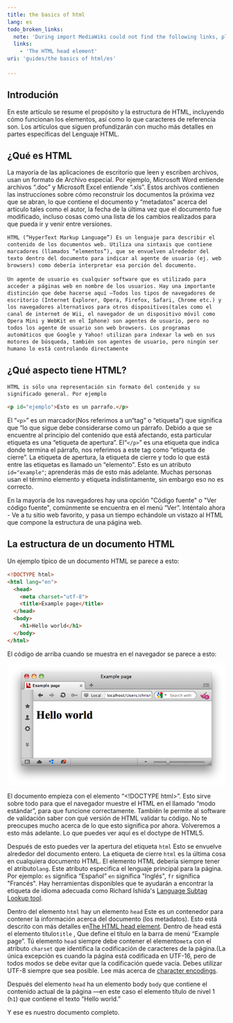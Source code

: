```yaml
---
title: the basics of html
lang: es
todo_broken_links:
  note: 'During import MediaWiki could not find the following links, please fix and adjust this list.'
  links:
    - 'The HTML head element'
uri: 'guides/the basics of html/es'

---
```

## Introdución

En este artículo se resume el propósito y la estructura de HTML, incluyendo cómo funcionan los elementos, así como lo que caracteres de referencia son. Los artículos que siguen profundizarán con mucho más detalles en partes específicas del Lenguaje HTML.

## ¿Qué es HTML

La mayoría de las aplicaciones de escritorio que leen y escriben archivos, usan un formato de Archivo especial. Por ejemplo, Microsoft Word entiende archivos “.doc” y Microsoft Excel entiende “.xls”. Estos archivos contienen las instrucciones sobre cómo reconstruir los documentos la próxima vez que se abran, lo que contiene el documento y “metadatos” acerca del artículo tales como el autor, la fecha de la última vez que el documento fue modificado, incluso cosas como una lista de los cambios realizados para que pueda ir y venir entre versiones.

    HTML (“HyperText Markup Language”) Es un lenguaje para describir el contenido de los documentos web. Utiliza una sintaxis que contiene marcadores (llamados “elementos”), que se envuelven alrededor del texto dentro del documento para indicar al agente de usuario (ej. web browsers) como debería interpretar esa porción del documento.

    Un agente de usuario es cualquier software que es utilizado para acceder a páginas web en nombre de los usuarios. Hay una importante distinción que debe hacerse aquí —Todos los tipos de navegadores de escritorio (Internet Explorer, Opera, Firefox, Safari, Chrome etc.) y los navegadores alternativos para otros dispositivos(tales como el canal de internet de Wii, el navegador de un dispositivo móvil como Opera Mini y WebKit en el Iphone) son agentes de usuario, pero no todos los agente de usuario son web browsers. Los programas automáticos que Google y Yahoo! utilizan para indexar la web en sus motores de búsqueda, también son agentes de usuario, pero ningún ser humano lo está controlando directamente

## ¿Qué aspecto tiene HTML?

    HTML is sólo una representación sin formato del contenido y su significado general. Por ejemplo

``` html
<p id="ejemplo">Esto es un parrafo.</p>
```

 El “`<p>`” es un marcador(Nos referimos a un“tag” o “etiqueta”) que significa que “lo que sigue debe considerarse como un párrafo. Debido a que se encuentre al principio del contenido que está afectando, esta particular etiqueta es una “etiqueta de apertura”. El“`</p>`” es una etiqueta que indica donde termina el párrafo, nos referimos a este tag como “etiqueta de cierre”. La etiqueta de apertura, la etiqueta de cierre y todo lo que está entre las etiquetas es llamado un “elemento”. Esto es un atributo `id="example"`; aprenderás más de esto más adelante. Muchas personas usan el término elemento y etiqueta indistintamente, sin embargo eso no es correcto.

En la mayoría de los navegadores hay una opción "Código fuente" o "Ver código fuente", comúnmente se encuentra en el menú “Ver”. Inténtalo ahora - Ve a tu sitio web favorito, y pasa un tiempo echándole un vistazo al HTML que compone la estructura de una página web.

## La estructura de un documento HTML

Un ejemplo típico de un documento HTML se parece a esto:

``` html
<!DOCTYPE html>
<html lang="en">
  <head>
    <meta charset="utf-8">
    <title>Example page</title>
  </head>
  <body>
    <h1>Hello world</h1>
  </body>
</html>
```

 El código de arriba cuando se muestra en el navegador se parece a esto:

![HTMLrender.png](/assets/public/a/ab/HTMLrender.png)

El documento empieza con el elemento “\<!DOCTYPE html\>”. Esto sirve sobre todo para que el navegador muestre el HTML en el llamado “modo estándar”, para que funcione correctamente. También le permite al software de validación saber con qué versión de HTML validar tu código. No te preocupes mucho acerca de lo que esto significa por ahora. Volveremos a esto más adelante. Lo que puedes ver aquí es el doctype de HTML5.

Después de esto puedes ver la apertura del etiqueta `html` Esto se envuelve alrededor del documento entero. La etiqueta de cierre `html` es la última cosa en cualquiera documento HTML. El elemento HTML debería siempre tener el atributo`lang`. Este atributo especifica el lenguaje principal para la página. Por ejemplo: `es` significa “Español” `en` significa "Inglés", `fr` significa "Francés". Hay herramientas disponibles que te ayudarán a encontrar la etiqueta de idioma adecuada como Richard Ishida's [Language Subtag Lookup tool](http://rishida.net/utils/subtags/).

Dentro del elemento `html` hay un elemento `head` Este es un contenedor para contener la información acerca del documento (los metadatos). Esto está descrito con más detalles en[The HTML head element](/w/index.php?title=The_HTML_head_element&action=edit&redlink=1). Dentro de head está el elemento título`title` , Que define el título en la barra de menú “Example page”. Tú elemento `head` siempre debe contener el elemento`meta` con el atributo `charset` que identifica la codificación de caracteres de la página.(La única excepción es cuando la página está codificada en UTF-16, pero de todos modos se debe evitar que la codificación quede vacía. Debes utilizar UTF-8 siempre que sea posible. Lee más acerca de [character encodings](http://www.w3.org/International/getting-started/characters).

Después del elemento `head` ha un elemento body `body` que contiene el contenido actual de la página —en este caso el elemento título de nivel 1 (`h1`) que contiene el texto “Hello world.”

Y ese es nuestro documento completo.
